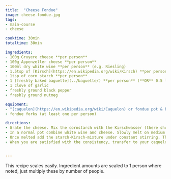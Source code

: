 ```yaml
---
title:  "Cheese Fondue"
image: cheese-fondue.jpg
tags: 
- main-course
- cheese

cooktime: 30min
totaltime: 30min

ingredients:
- 100g Gruyere cheese **per person**
- 100g Appenzeller cheese **per person**
- 100ml dry white wine **per person** (e.g. Riesling)
- 1.5tsp of [Kirsch](https://en.wikipedia.org/wiki/Kirsch) **per person**
- 1tsp of corn starch **per person**
- 1 [freshly baked baguette](../baguette/) **per person** (**OR** 0.5 loafs of store-bought baguette or other long bread **per person**)
- 1 clove of garlic
- freshly ground black pepper
- freshly ground nutmeg

equipment:
- "[caquelon](https://en.wikipedia.org/wiki/Caquelon) or fondue pot & burner"
- fondue forks (at least one per person)

directions:
- Grate the cheese. Mix the cornstarch with the Kirschwasser (there should be no lumps). Cut the clove of garlic in half and use it to rub the inside of your fondue pot. Cut the bread into bite sized cubes (2-3cm are a good size if you are unsure).
- In a normal pot combine white wine and cheese. Slowly melt on medium heat under stirring until liquid.
- Once melted add the starch-Kirsch-mixture under constant stirring. The goal here is to thicken the cheese soup into something more resembling a thin pudding. Season with pepper and nutmeg.
- When you are satisfied with the consistency, transfer to your caquelon or other fondue pot, place on burner and serve with the bread.


---
```


This recipe scales easily. Ingredient amounts are scaled to 1 person where noted, just multiply these by number of people.